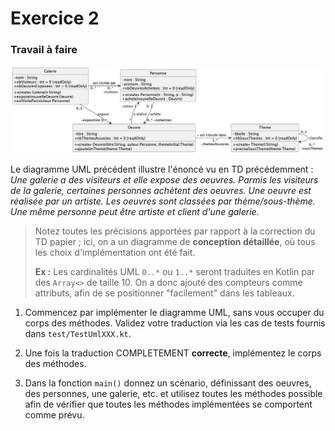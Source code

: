 # Exercice 2


### Travail à faire

![](uml/galerie.png)

Le diagramme UML précédent illustre l'énoncé vu en TD précédemment : *Une galerie a des visiteurs et elle expose des oeuvres. Parmis les visiteurs de la galerie, certaines personnes achètent des oeuvres. Une oeuvre est réalisée par un artiste. Les oeuvres sont classées par thème/sous-thème. Une même personne peut être artiste et client d'une galerie.*

> Notez toutes les précisions apportées par rapport à la correction du TD papier ; ici, on a un diagramme de **conception détaillée**, où tous les choix d'implémentation ont été fait.
> 
> **Ex :** Les cardinalités UML `0..*` ou `1..*` seront 
> traduites en Kotlin par des `Array<>` de taille 10.
> On a donc ajouté des compteurs comme attributs, afin
> de se positionner "facilement" dans les tableaux.


1. Commencez par implémenter le diagramme UML, sans vous occuper du corps des méthodes. Validez votre traduction via les cas de tests fournis dans `test/TestUmlXXX.kt`.

2. Une fois la traduction COMPLETEMENT **correcte**, implémentez le corps des méthodes.

3. Dans la fonction `main()`  donnez un scénario, définissant des oeuvres, des personnes, une galerie, etc. et utilisez toutes les méthodes possible afin de vérifier que toutes les méthodes implémentées se comportent comme prévu.
